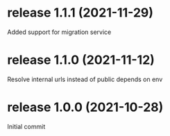 # release 1.1.1 (2021-11-29)
Added support for migration service
# release 1.1.0 (2021-11-12)
Resolve internal urls instead of public depends on env
# release 1.0.0 (2021-10-28)
Initial commit
